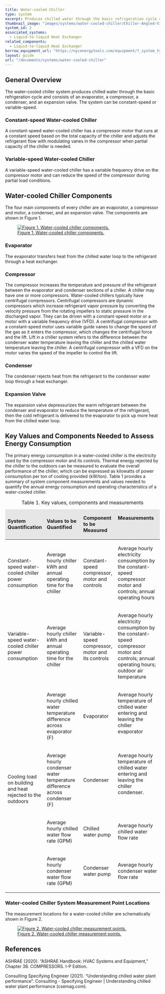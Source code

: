 ```yaml
---
title: Water-cooled Chiller
type: system
excerpt: Produces chilled water through the basic refrigeration cycle and consists of an evaporator, a compressor, a condenser, and an expansion valve. The system can be constant-speed or variable-speed.
thumbnail_image: "images/systems/water-cooled-chiller/Chiller-Angled-View-1.jpg"
system_id: 2
associated_systems:
  - Liquid-to-liquid Heat Exchanger
related_components:
  - Liquid-to-liquid Heat Exchanger
borrow_equipment_url: "https://nycenergytools.com/equipment/?_system_type=chiller"
layout: guide
url: "/documents/systems/water-cooled-chiller"
---
```


## General Overview

The water-cooled chiller system produces chilled water through the basic refrigeration cycle and consists of an evaporator, a compressor, a condenser, and an expansion valve. The system can be constant-speed or variable-speed.

### Constant-speed Water-cooled Chiller

A constant-speed water-cooled chiller has a compressor motor that runs at a constant speed based on the total capacity of the chiller and adjusts the refrigerant flow with modulating vanes in the compressor when partial capacity of the chiller is needed.

### Variable-speed Water-cooled Chiller

A variable-speed water-cooled chiller has a variable frequency drive on the compressor motor and can reduce the speed of the compressor during partial load conditions. 

## Water-cooled Chiller Components

The four main components of every chiller are an evaporator, a compressor and motor, a condenser, and an expansion valve. The components are shown in Figure 1. 

<a href="/images/systems/water-cooled-chiller/3D-Chillers-diagram_1.jpg">
<figure class="figure mb-3 mt-3">
  <img src="/images/systems/water-cooled-chiller/3D-Chillers-diagram_1.jpg" class="figure-img img-fluid rounded" alt="Figure 1. Water-cooled chiller components.">
  <figcaption class="figure-caption text-left">Figure 1. Water-cooled chiller components.</figcaption>
</figure>
</a>

### Evaporator

The evaporator transfers heat from the chilled water loop to the refrigerant through a heat exchanger.  

### Compressor

The compressor increases the temperature and pressure of the refrigerant between the evaporator and condenser sections of a chiller. A chiller may have one or more compressors. Water-cooled chillers typically have centrifugal compressors. Centrifugal compressors are dynamic compressors which increase refrigerant vapor pressure by converting the velocity pressure from the rotating impellers to static pressure in the discharged vapor. They can be driven with a constant-speed motor or a motor with a variable frequency drive (VFD). A centrifugal compressor with a constant-speed motor uses variable guide vanes to change the speed of the gas as it enters the compressor, which changes the centrifugal force and the lift. Lift in a chiller system refers to the difference between the condenser water temperature leaving the chiller and the chilled water temperature leaving the chiller. A centrifugal compressor with a VFD on the motor varies the speed of the impeller to control the lift.

### Condenser

The condenser rejects heat from the refrigerant to the condenser water loop through a heat exchanger.

### Expansion Valve

The expansion valve depressurizes the warm refrigerant between the condenser and evaporator to reduce the temperature of the refrigerant, then the cold refrigerant is delivered to the evaporator to pick up more heat from the chilled water loop. 

## Key Values and Components Needed to Assess Energy Consumption

The primary energy consumption in a water-cooled chiller is the electricity used by the compressor motor and its controls. Thermal energy rejected by the chiller to the outdoors can be measured to evaluate the overall performance of the chiller, which can be expressed as kilowatts of power consumption per ton of cooling provided (kW/ton). Table 1 provides a summary of system component measurements and values needed to quantify the annual energy consumption and operating characteristics of a water-cooled chiller. 

<table width="631" cellspacing="0" cellpadding="7">
    <caption>Table 1. Key values, components and measurements</caption>
    <thead>
        <tr>
            <td height="4" bgcolor="#e7e6e6">
                <p><strong>System Quantification</strong></p>
            </td>
            <td bgcolor="#e7e6e6">
                <p><strong>Values to be Quantified</strong></p>
            </td>
            <td bgcolor="#e7e6e6">
                <p><strong>Component to be Measured&nbsp;</strong></p>
            </td>
            <td valign="top" bgcolor="#e7e6e6">
                <p><strong>Measurements</strong></p>
            </td>
        </tr>
    </thead>
    <tbody>
        <tr>
            <td height="25">
                <p>Constant-speed water-cooled chiller power consumption</p>
            </td>
            <td>
                <p>Average hourly chiller kWh and annual operating time for the chiller</p>
            </td>
            <td>
                <p>Constant-speed compressor, motor and controls</p>
            </td>
            <td valign="top">
                <p>Average hourly electricity consumption by the constant-speed compressor motor and controls; annual operating hours</p>
            </td>
        </tr>
        <tr>
            <td height="25">
                <p>Variable-speed water-cooled chiller power consumption</p>
            </td>
            <td>
                <p>Average hourly chiller kWh and annual operating time for the chiller</p>
            </td>
            <td>
                <p>Variable-speed compressor, motor and its controls</p>
            </td>
            <td valign="top">
                <p>Average hourly electricity consumption by the constant-speed compressor motor and controls; annual operating hours; outdoor air temperature</p>
            </td>
        </tr>
        <tr>
            <td rowspan="4" height="24" style="vertical-align:middle;">
                <p>Cooling load on building and heat rejected to the outdoors</p>
            </td>
            <td>
                <p>Average hourly chilled water temperature difference across evaporator (F)</p>
            </td>
            <td>
                <p>Evaporator</p>
            </td>
            <td valign="top">
                <p>Average hourly temperature of chilled water entering and leaving the chiller evaporator</p>
            </td>
        </tr>
        <tr>
            <td width="34.51143451143451%">
                <p>Average hourly condenser water temperature difference across condenser (F)</p>
            </td>
            <td width="24.74012474012474%">
                <p>Condenser</p>
            </td>
            <td width="40.74844074844075%" valign="top">
                <p>Average hourly temperature of chilled water entering and leaving the chiller condenser.</p>
            </td>
        </tr>
        <tr>
            <td width="34.51143451143451%">
                <p>Average hourly chilled water flow rate (GPM)</p>
            </td>
            <td width="24.74012474012474%">
                <p>Chilled water pump</p>
            </td>
            <td width="40.74844074844075%">
                <p>Average hourly chilled water flow rate</p>
            </td>
        </tr>
        <tr>
            <td width="34.51143451143451%">
                <p>Average hourly condenser water flow rate (GPM)</p>
            </td>
            <td width="24.74012474012474%">
                <p>Condenser water pump&nbsp;</p>
            </td>
            <td width="40.74844074844075%">
                <p>Average hourly condenser water flow rate&nbsp;</p>
            </td>
        </tr>
    </tbody>
</table>

### Water-cooled Chiller System Measurement Point Locations

The measurement locations for a water-cooled chiller are schematically shown in Figure 2.

<a href="/images/systems/water-cooled-chiller/chiller-Diagram-with-measurement-point.jpg">
<figure class="figure mb-3 mt-3">
  <img src="/images/systems/water-cooled-chiller/chiller-Diagram-with-measurement-point.jpg" class="figure-img img-fluid rounded" alt="Figure 2. Water-cooled chiller measurement points.">
  <figcaption class="figure-caption text-left">Figure 2. Water-cooled chiller measurement points.</figcaption>
</figure>
</a>

## References

ASHRAE (2020). “ASHRAE Handbook: HVAC Systems and Equipment,” Chapter 38. COMPRESSORS. I-P Edition.

Consulting Specifying Engineer (2021). “Understanding chilled water plant performance”. Consulting - Specifying Engineer | Understanding chilled water plant performance (csemag.com).
